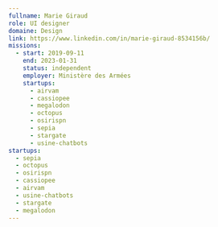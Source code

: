 ```yaml
---
fullname: Marie Giraud
role: UI designer
domaine: Design
link: https://www.linkedin.com/in/marie-giraud-8534156b/
missions:
  - start: 2019-09-11
    end: 2023-01-31
    status: independent
    employer: Ministère des Armées
    startups:
      - airvam
      - cassiopee
      - megalodon
      - octopus
      - osirispn
      - sepia
      - stargate
      - usine-chatbots
startups:
  - sepia
  - octopus
  - osirispn
  - cassiopee
  - airvam
  - usine-chatbots
  - stargate
  - megalodon
---
```

